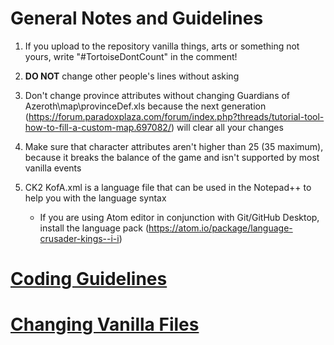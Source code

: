 # General Notes and Guidelines

1. If you upload to the repository vanilla things, arts or something not yours, write "#TortoiseDontCount" in the comment!

2. **DO NOT** change other people's lines without asking

3. Don't change province attributes without changing Guardians of Azeroth\map\provinceDef.xls
because the next generation (https://forum.paradoxplaza.com/forum/index.php?threads/tutorial-tool-how-to-fill-a-custom-map.697082/) will clear all your changes

4. Make sure that character attributes aren't higher than 25 (35 maximum), because it breaks the balance of the game and isn't supported by most vanilla events

5. CK2 KofA.xml is a language file that can be used in the Notepad++ to help you with the language syntax
      - If you are using Atom editor in conjunction with Git/GitHub Desktop, install the language pack (https://atom.io/package/language-crusader-kings--i-i)

# [Coding Guidelines](DEVELOPMENT.md)
 
# [Changing Vanilla Files](VANILLAFILES.md)
